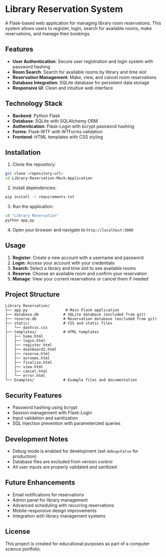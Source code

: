 # Library Reservation System

A Flask-based web application for managing library room reservations. This system allows users to register, login, search for available rooms, make reservations, and manage their bookings.

## Features

- **User Authentication**: Secure user registration and login system with password hashing
- **Room Search**: Search for available rooms by library and time slot
- **Reservation Management**: Make, view, and cancel room reservations
- **Database Integration**: SQLite database for persistent data storage
- **Responsive UI**: Clean and intuitive web interface

## Technology Stack

- **Backend**: Python Flask
- **Database**: SQLite with SQLAlchemy ORM
- **Authentication**: Flask-Login with bcrypt password hashing
- **Forms**: Flask-WTF with WTForms validation
- **Frontend**: HTML templates with CSS styling

## Installation

1. Clone the repository:
```bash
git clone <repository-url>
cd Library-Reservation-Mock-Application
```

2. Install dependencies:
```bash
pip install -r requirements.txt
```

3. Run the application:
```bash
cd "Library Reservation"
python app.py
```

4. Open your browser and navigate to `http://localhost:5000`

## Usage

1. **Register**: Create a new account with a username and password
2. **Login**: Access your account with your credentials
3. **Search**: Select a library and time slot to see available rooms
4. **Reserve**: Choose an available room and confirm your reservation
5. **Manage**: View your current reservations or cancel them if needed

## Project Structure

```
Library Reservation/
├── app.py                 # Main Flask application
├── database.db           # SQLite database (excluded from git)
├── reserve.db            # Reservation database (excluded from git)
├── static/               # CSS and static files
│   └── dashcss.css
├── templates/            # HTML templates
│   ├── home.html
│   ├── login.html
│   ├── register.html
│   ├── dashboard2.html
│   ├── reserve.html
│   ├── avrooms.html
│   ├── finalize.html
│   ├── view.html
│   ├── cancel.html
│   └── error.html
└── Examples/             # Example files and documentation
```

## Security Features

- Password hashing using bcrypt
- Session management with Flask-Login
- Input validation and sanitization
- SQL injection prevention with parameterized queries

## Development Notes

- Debug mode is enabled for development (set `debug=False` for production)
- Database files are excluded from version control
- All user inputs are properly validated and sanitized

## Future Enhancements

- Email notifications for reservations
- Admin panel for library management
- Advanced scheduling with recurring reservations
- Mobile-responsive design improvements
- Integration with library management systems

## License

This project is created for educational purposes as part of a computer science portfolio.
